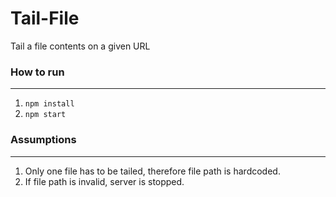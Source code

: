 # Tail-File
Tail a file contents on a given URL


### How to run
--------

1. `npm install`
2. `npm start`


### Assumptions
------
1. Only one file has to be tailed, therefore file path is hardcoded.
2. If file path is invalid, server is stopped.
